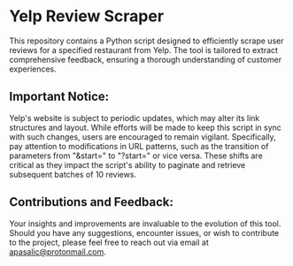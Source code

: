 # Yelp Review Scraper

This repository contains a Python script designed to efficiently scrape user reviews for a specified restaurant from Yelp. The tool is tailored to extract comprehensive feedback, ensuring a thorough understanding of customer experiences.

## Important Notice:
Yelp's website is subject to periodic updates, which may alter its link structures and layout. While efforts will be made to keep this script in sync with such changes, users are encouraged to remain vigilant. Specifically, pay attention to modifications in URL patterns, such as the transition of parameters from "&start=" to "?start=" or vice versa. These shifts are critical as they impact the script's ability to paginate and retrieve subsequent batches of 10 reviews.

## Contributions and Feedback:
Your insights and improvements are invaluable to the evolution of this tool. Should you have any suggestions, encounter issues, or wish to contribute to the project, please feel free to reach out via email at apasalic@protonmail.com.

